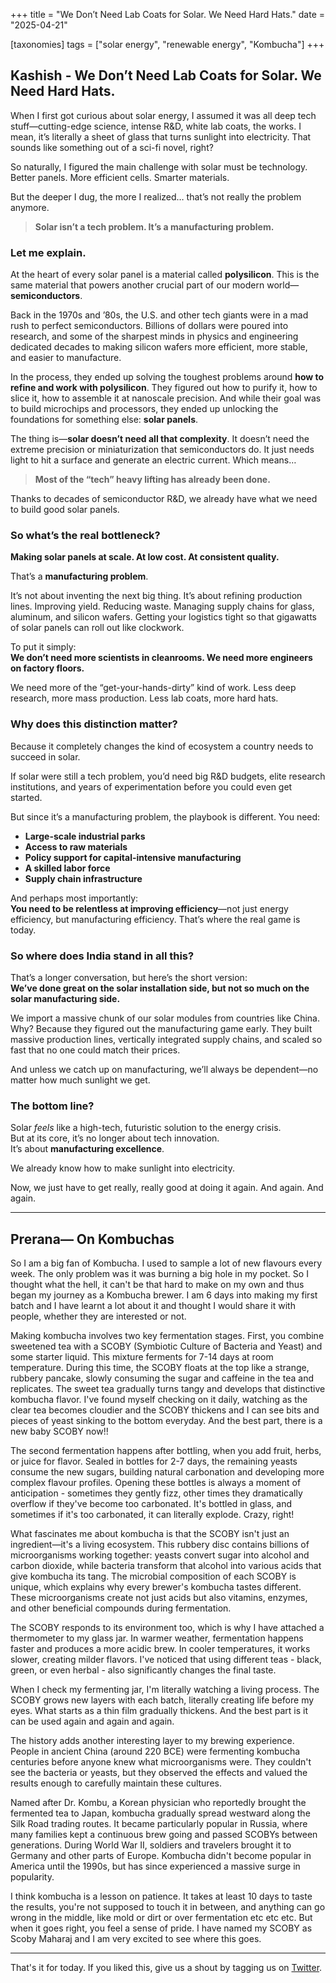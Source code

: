 +++
title = "We Don’t Need Lab Coats for Solar. We Need Hard Hats."
date = "2025-04-21"
  
[taxonomies]
tags = ["solar energy", "renewable energy", "Kombucha"]
+++

## Kashish - We Don’t Need Lab Coats for Solar. We Need Hard Hats.

When I first got curious about solar energy, I assumed it was all deep tech stuff—cutting-edge science, intense R&D, white lab coats, the works. I mean, it’s literally a sheet of glass that turns sunlight into electricity. That sounds like something out of a sci-fi novel, right?

So naturally, I figured the main challenge with solar must be technology. Better panels. More efficient cells. Smarter materials.

But the deeper I dug, the more I realized… that’s not really the problem anymore.

> **Solar isn’t a tech problem. It’s a manufacturing problem.**

### Let me explain.

At the heart of every solar panel is a material called **polysilicon**. This is the same material that powers another crucial part of our modern world—**semiconductors**.

Back in the 1970s and ’80s, the U.S. and other tech giants were in a mad rush to perfect semiconductors. Billions of dollars were poured into research, and some of the sharpest minds in physics and engineering dedicated decades to making silicon wafers more efficient, more stable, and easier to manufacture.

In the process, they ended up solving the toughest problems around **how to refine and work with polysilicon**. They figured out how to purify it, how to slice it, how to assemble it at nanoscale precision. And while their goal was to build microchips and processors, they ended up unlocking the foundations for something else: **solar panels**.

The thing is—**solar doesn’t need all that complexity**. It doesn’t need the extreme precision or miniaturization that semiconductors do. It just needs light to hit a surface and generate an electric current. Which means…

> **Most of the “tech” heavy lifting has already been done.**

Thanks to decades of semiconductor R&D, we already have what we need to build good solar panels.

### So what’s the real bottleneck?

**Making solar panels at scale. At low cost. At consistent quality.**

That’s a **manufacturing problem**.

It’s not about inventing the next big thing. It’s about refining production lines. Improving yield. Reducing waste. Managing supply chains for glass, aluminum, and silicon wafers. Getting your logistics tight so that gigawatts of solar panels can roll out like clockwork.

To put it simply:  
**We don’t need more scientists in cleanrooms. We need more engineers on factory floors.**

We need more of the “get-your-hands-dirty” kind of work. Less deep research, more mass production. Less lab coats, more hard hats.

### Why does this distinction matter?

Because it completely changes the kind of ecosystem a country needs to succeed in solar.

If solar were still a tech problem, you’d need big R&D budgets, elite research institutions, and years of experimentation before you could even get started.

But since it’s a manufacturing problem, the playbook is different. You need:

- **Large-scale industrial parks**  
- **Access to raw materials**  
- **Policy support for capital-intensive manufacturing**  
- **A skilled labor force**  
- **Supply chain infrastructure**

And perhaps most importantly:  
**You need to be relentless at improving efficiency**—not just energy efficiency, but manufacturing efficiency. That’s where the real game is today.
### So where does India stand in all this?

That’s a longer conversation, but here’s the short version:  
**We’ve done great on the solar installation side, but not so much on the solar manufacturing side.**

We import a massive chunk of our solar modules from countries like China. Why? Because they figured out the manufacturing game early. They built massive production lines, vertically integrated supply chains, and scaled so fast that no one could match their prices.

And unless we catch up on manufacturing, we’ll always be dependent—no matter how much sunlight we get.

### The bottom line?

Solar *feels* like a high-tech, futuristic solution to the energy crisis.  
But at its core, it’s no longer about tech innovation.  
It’s about **manufacturing excellence**.

We already know how to make sunlight into electricity.

Now, we just have to get really, really good at doing it again. And again. And again.

---

## Prerana— On Kombuchas

So I am a big fan of Kombucha. I used to sample a lot of new flavours every week. The only problem was it was burning a  big hole in my pocket. So I thought what the hell, it can't be that hard to make on my own and thus began my journey as a Kombucha brewer. I am 6 days into making my first batch and I have learnt a lot about it and thought I would share it with people, whether they are interested or not.

Making kombucha involves two key fermentation stages. First, you combine sweetened tea with a SCOBY (Symbiotic Culture of Bacteria and Yeast) and some starter liquid. This mixture ferments for 7-14 days at room temperature. During this time, the SCOBY floats at the top like a strange, rubbery pancake, slowly consuming the sugar and caffeine in the tea and replicates. The sweet tea gradually turns tangy and develops that distinctive kombucha flavor. I've found myself checking on it daily, watching as the clear tea becomes cloudier and the SCOBY thickens and I can see bits and pieces of yeast sinking to the bottom everyday. And the best part, there is a new baby SCOBY now!!

The second fermentation happens after bottling, when you add fruit, herbs, or juice for flavor. Sealed in bottles for 2-7 days, the remaining yeasts consume the new sugars, building natural carbonation and developing more complex flavour profiles. Opening these bottles is always a moment of anticipation - sometimes they gently fizz, other times they dramatically overflow if they've become too carbonated. It's bottled in glass, and sometimes if it's too carbonated, it can literally explode. Crazy, right!

What fascinates me about kombucha is that the SCOBY isn't just an ingredient—it's a living ecosystem. This rubbery disc contains billions of microorganisms working together: yeasts convert sugar into alcohol and carbon dioxide, while bacteria transform that alcohol into various acids that give kombucha its tang. The microbial composition of each SCOBY is unique, which explains why every brewer's kombucha tastes different. These microorganisms create not just acids but also vitamins, enzymes, and other beneficial compounds during fermentation.

The SCOBY responds to its environment too, which is why I have attached a thermometer to my glass jar. In warmer weather, fermentation happens faster and produces a more acidic brew. In cooler temperatures, it works slower, creating milder flavors. I've noticed that using different teas - black, green, or even herbal - also significantly changes the final taste.

When I check my fermenting jar, I'm literally watching a living process. The SCOBY grows new layers with each batch, literally creating life before my eyes. What starts as a thin film gradually thickens. And the best part is it can be used again and again and again.

The history adds another interesting layer to my brewing experience. People in ancient China (around 220 BCE) were fermenting kombucha centuries before anyone knew what microorganisms were. They couldn't see the bacteria or yeasts, but they observed the effects and valued the results enough to carefully maintain these cultures.

Named after Dr. Kombu, a Korean physician who reportedly brought the fermented tea to Japan, kombucha gradually spread westward along the Silk Road trading routes. It became particularly popular in Russia, where many families kept a continuous brew going and passed SCOBYs between generations. During World War II, soldiers and travelers brought it to Germany and other parts of Europe. Kombucha didn't become popular in America until the 1990s, but has since experienced a massive surge in popularity.

I think kombucha is a lesson on patience. It takes at least 10 days to taste the results, you're not supposed to touch it in between, and anything can go wrong in the middle, like mold or dirt or over fermentation etc etc etc. But when it goes right, you feel a sense of pride. I have named my SCOBY as Scoby Maharaj and I am very excited to see where this goes.

---

That's it for today. If you liked this, give us a shout by tagging us on  [Twitter](https://x.com/zerodhamarkets).
